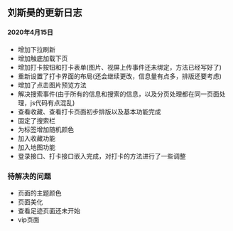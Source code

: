 ## 刘斯昊的更新日志

#### 2020年4月15日

* 增加下拉刷新
* 增加触底加载下页
* 增加打卡按钮和打卡表单(图片、视屏上传事件还未绑定，方法已经写好了)
* 重新设置了打卡界面的布局(还会继续更改，信息量有点多，排版还要考虑)
* 增加了点击图片预览方法
* 解决搜索事件(由于所有的信息和搜索的信息，以及分页处理都在同一页面处理，js代码有点混乱)
* 查看收藏、查看打卡页面初步排版以及基本功能完成
* 固定了搜索栏
* 为标签增加随机颜色
* 加入收藏功能
* 加入地图功能
* 登录接口、打卡接口嵌入完成，对打卡的方法进行了一些调整

### 待解决的问题

* 页面的主题颜色
* 页面美化
* 查看足迹页面还未开始
* vip页面